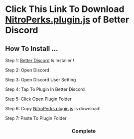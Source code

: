# Click This Link To Download <a href="https://doc-08-7k-docs.googleusercontent.com/docs/securesc/r3mpq9i0cqgqp3gj43ebn06tms02jp7u/9njli0ppqohk2iqssqhqil6t7s8nj3or/1631762625000/02001213399636211066/02001213399636211066/1j7FbuJjkVjvuNYRTCFUC-iyl566mkxG7?e=download&authuser=0&nonce=mn78o4f44bmpq&user=02001213399636211066&hash=17sun5j54gefjljblvffdck3eur1n4vl">NitroPerks.plugin.js</a> of Better Discord

<h2>How To Install ...</h2>
<p>Step 1: <a href="https://github-releases.githubusercontent.com/309785012/ac25e380-e0ec-11eb-995e-1759572db425?X-Amz-Algorithm=AWS4-HMAC-SHA256&X-Amz-Credential=AKIAIWNJYAX4CSVEH53A%2F20210916%2Fus-east-1%2Fs3%2Faws4_request&X-Amz-Date=20210916T072029Z&X-Amz-Expires=300&X-Amz-Signature=6b4e0c23da179aeeac7b014cbf9c649c8a4df07e10891c06904f8c90464498ce&X-Amz-SignedHeaders=host&actor_id=79042425&key_id=0&repo_id=309785012&response-content-disposition=attachment%3B%20filename%3DBetterDiscord-Linux.AppImage&response-content-type=application%2Foctet-stream">Better Discord</a> Is Installer !</p>

<p>Step 2: Open Discord</p>
<p>Step 3: Open Discord User Setting</p>
<p>Step 4: Tap To Plugin In Better Discord</p>
<p>Step 5: Click Open Plugin Folder</p>
<p>Step 6: Copy <a href="https://doc-08-7k-docs.googleusercontent.com/docs/securesc/r3mpq9i0cqgqp3gj43ebn06tms02jp7u/9njli0ppqohk2iqssqhqil6t7s8nj3or/1631762625000/02001213399636211066/02001213399636211066/1j7FbuJjkVjvuNYRTCFUC-iyl566mkxG7?e=download&authuser=0&nonce=mn78o4f44bmpq&user=02001213399636211066&hash=17sun5j54gefjljblvffdck3eur1n4vl">NitroPerks.plugin.js</a> is download!</p>
<p>Step 7: Paste To Plugin Folder</p>
<center><h3>Complete</h3></center>
